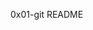 0x01-git README                                                                                                                   
